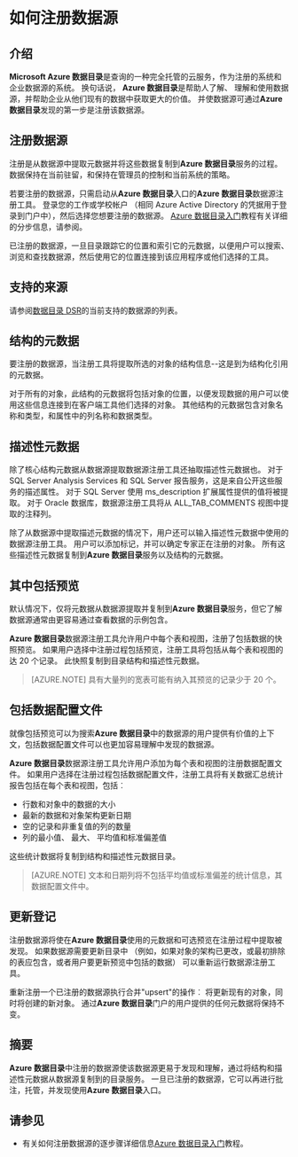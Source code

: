<properties
   pageTitle="如何注册数据源 |Microsoft Azure"
   description="如何文章突出显示如何注册 Azure 数据目录，其中包括在注册过程中提取的元数据字段的数据源。"
   services="data-catalog"
   documentationCenter=""
   authors="steelanddata"
   manager="NA"
   editor=""
   tags=""/>
<tags
   ms.service="data-catalog"
   ms.devlang="NA"
   ms.topic="article"
   ms.tgt_pltfrm="NA"
   ms.workload="data-catalog"
   ms.date="10/04/2016"
   ms.author="maroche"/>


# <a name="how-to-register-data-sources"></a>如何注册数据源

## <a name="introduction"></a>介绍
**Microsoft Azure 数据目录**是查询的一种完全托管的云服务，作为注册的系统和企业数据源的系统。 换句话说， **Azure 数据目录**是帮助人了解、 理解和使用数据源，并帮助企业从他们现有的数据中获取更大的价值。 并使数据源可通过**Azure 数据目录**发现的第一步是注册该数据源。
## <a name="registering-data-sources"></a>注册数据源
注册是从数据源中提取元数据并将这些数据复制到**Azure 数据目录**服务的过程。 数据保持在当前驻留，和保持在管理员的控制和当前系统的策略。

若要注册的数据源，只需启动从**Azure 数据目录**入口的**Azure 数据目录**数据源注册工具。 登录您的工作或学校帐户 （相同 Azure Active Directory 的凭据用于登录到门户中），然后选择您想要注册的数据源。
[Azure 数据目录入门](data-catalog-get-started.md)教程有关详细的分步信息，请参阅。

已注册的数据源，一旦目录跟踪它的位置和索引它的元数据，以便用户可以搜索、 浏览和查找数据源，然后使用它的位置连接到该应用程序或他们选择的工具。

## <a name="sources-supported"></a>支持的来源
请参阅[数据目录 DSR](data-catalog-dsr.md)的当前支持的数据源的列表。
<br/>


## <a name="structural-metadata"></a>结构的元数据
要注册的数据源，当注册工具将提取所选的对象的结构信息--这是到为结构化引用的元数据。

对于所有的对象，此结构的元数据将包括对象的位置，以便发现数据的用户可以使用这些信息连接到在客户端工具他们选择的对象。 其他结构的元数据包含对象名称和类型，和属性中的列名称和数据类型。

## <a name="descriptive-metadata"></a>描述性元数据
除了核心结构元数据从数据源提取数据源注册工具还抽取描述性元数据也。 对于 SQL Server Analysis Services 和 SQL Server 报告服务，这是来自公开这些服务的描述属性。 对于 SQL Server 使用 ms_description 扩展属性提供的值将被提取。 对于 Oracle 数据库，数据源注册工具将从 ALL_TAB_COMMENTS 视图中提取的注释列。

除了从数据源中提取描述元数据的情况下，用户还可以输入描述性元数据中使用的数据源注册工具。 用户可以添加标记，并可以确定专家正在注册的对象。 所有这些描述性元数据复制到**Azure 数据目录**服务以及结构的元数据。

## <a name="including-previews"></a>其中包括预览

默认情况下，仅将元数据从数据源提取并复制到**Azure 数据目录**服务，但它了解数据源通常由更容易通过查看数据的示例包含。

**Azure 数据目录**数据源注册工具允许用户中每个表和视图，注册了包括数据的快照预览。 如果用户选择中注册过程包括预览，注册工具将包括从每个表和视图的达 20 个记录。 此快照复制到目录结构和描述性元数据。


> [AZURE.NOTE]  具有大量列的宽表可能有纳入其预览的记录少于 20 个。


## <a name="including-data-profiles"></a>包括数据配置文件

就像包括预览可以为搜索**Azure 数据目录**中的数据源的用户提供有价值的上下文，包括数据配置文件可以也更加容易理解中发现的数据源。

**Azure 数据目录**数据源注册工具允许用户添加为每个表和视图的注册数据配置文件。 如果用户选择在注册过程包括数据配置文件，注册工具将有关数据汇总统计报告包括在每个表和视图，包括︰

* 行数和对象中的数据的大小
* 最新的数据和对象架构更新日期
* 空的记录和非重复值的列的数量
* 列的最小值、 最大、 平均值和标准偏差值

这些统计数据将复制到结构和描述性元数据目录。

> [AZURE.NOTE]  文本和日期列将不包括平均值或标准偏差的统计信息，其数据配置文件中。

## <a name="updating-registrations"></a>更新登记

注册数据源将使在**Azure 数据目录**使用的元数据和可选预览在注册过程中提取被发现。 如果数据源需要更新目录中 （例如，如果对象的架构已更改，或最初排除的表应包含，或者用户要更新预览中包括的数据） 可以重新运行数据源注册工具。

重新注册一个已注册的数据源执行合并"upsert"的操作︰ 将更新现有的对象，同时将创建的新对象。 通过**Azure 数据目录**门户的用户提供的任何元数据将保持不变。

## <a name="summary"></a>摘要
**Azure 数据目录**中注册的数据源使该数据源更易于发现和理解，通过将结构和描述性元数据从数据源复制到的目录服务。 一旦已注册的数据源，它可以再进行批注，托管，并发现使用**Azure 数据目录**入口。

## <a name="see-also"></a>请参见
- 有关如何注册数据源的逐步骤详细信息[Azure 数据目录入门](data-catalog-get-started.md)教程。

